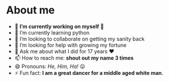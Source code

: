 # About me

- 🔭 **I’m currently working on myself** 👺
- 🌱 I’m currently learning python
- 👯 I’m looking to collaborate on getting my sanity back
- 🤔 I’m looking for help with growing my fortune
- 💬 Ask me about what I did for 17 years ❤
- 📫 How to reach me: **shout out my name 3 times**
- 😄 Pronouns: *He, Him, Ha!* 😛
- ⚡ Fun fact: **I am a great dancer for a middle aged white man**. 
